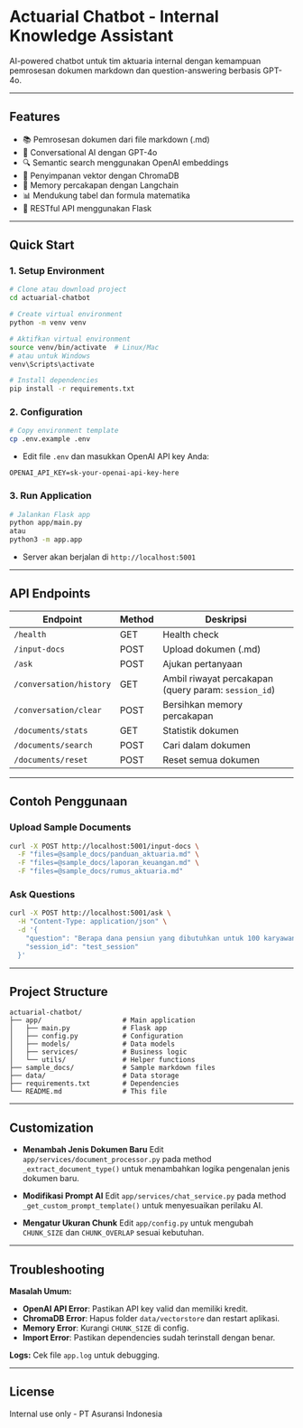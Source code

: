 # Actuarial Chatbot - Internal Knowledge Assistant

AI-powered chatbot untuk tim aktuaria internal dengan kemampuan pemrosesan dokumen markdown dan question-answering berbasis GPT-4o.

---

## Features

- 📚 Pemrosesan dokumen dari file markdown (.md)  
- 🤖 Conversational AI dengan GPT-4o  
- 🔍 Semantic search menggunakan OpenAI embeddings  
- 💾 Penyimpanan vektor dengan ChromaDB  
- 🧠 Memory percakapan dengan Langchain  
- 📊 Mendukung tabel dan formula matematika  
- 🚀 RESTful API menggunakan Flask  

---

## Quick Start

### 1. Setup Environment

```bash
# Clone atau download project
cd actuarial-chatbot

# Create virtual environment
python -m venv venv

# Aktifkan virtual environment
source venv/bin/activate  # Linux/Mac
# atau untuk Windows
venv\Scripts\activate

# Install dependencies
pip install -r requirements.txt
````

### 2. Configuration

```bash
# Copy environment template
cp .env.example .env
```

* Edit file `.env` dan masukkan OpenAI API key Anda:

```
OPENAI_API_KEY=sk-your-openai-api-key-here
```

### 3. Run Application

```bash
# Jalankan Flask app
python app/main.py
atau
python3 -m app.app
```

* Server akan berjalan di `http://localhost:5001`

---

## API Endpoints

| Endpoint                | Method | Deskripsi                                            |
| ----------------------- | ------ | ---------------------------------------------------- |
| `/health`               | GET    | Health check                                         |
| `/input-docs`           | POST   | Upload dokumen (.md)                                 |
| `/ask`                  | POST   | Ajukan pertanyaan                                    |
| `/conversation/history` | GET    | Ambil riwayat percakapan (query param: `session_id`) |
| `/conversation/clear`   | POST   | Bersihkan memory percakapan                          |
| `/documents/stats`      | GET    | Statistik dokumen                                    |
| `/documents/search`     | POST   | Cari dalam dokumen                                   |
| `/documents/reset`      | POST   | Reset semua dokumen                                  |

---

## Contoh Penggunaan

### Upload Sample Documents

```bash
curl -X POST http://localhost:5001/input-docs \
  -F "files=@sample_docs/panduan_aktuaria.md" \
  -F "files=@sample_docs/laporan_keuangan.md" \
  -F "files=@sample_docs/rumus_aktuaria.md"
```

### Ask Questions

```bash
curl -X POST http://localhost:5001/ask \
  -H "Content-Type: application/json" \
  -d '{
    "question": "Berapa dana pensiun yang dibutuhkan untuk 100 karyawan?",
    "session_id": "test_session"
  }'
```

---

## Project Structure

```
actuarial-chatbot/
├── app/                    # Main application
│   ├── main.py             # Flask app
│   ├── config.py           # Configuration
│   ├── models/             # Data models
│   ├── services/           # Business logic
│   └── utils/              # Helper functions
├── sample_docs/            # Sample markdown files
├── data/                   # Data storage
├── requirements.txt        # Dependencies
└── README.md               # This file
```

---

## Customization

* **Menambah Jenis Dokumen Baru**
  Edit `app/services/document_processor.py` pada method `_extract_document_type()` untuk menambahkan logika pengenalan jenis dokumen baru.

* **Modifikasi Prompt AI**
  Edit `app/services/chat_service.py` pada method `_get_custom_prompt_template()` untuk menyesuaikan perilaku AI.

* **Mengatur Ukuran Chunk**
  Edit `app/config.py` untuk mengubah `CHUNK_SIZE` dan `CHUNK_OVERLAP` sesuai kebutuhan.

---

## Troubleshooting

**Masalah Umum:**

* **OpenAI API Error**: Pastikan API key valid dan memiliki kredit.
* **ChromaDB Error**: Hapus folder `data/vectorstore` dan restart aplikasi.
* **Memory Error**: Kurangi `CHUNK_SIZE` di config.
* **Import Error**: Pastikan dependencies sudah terinstall dengan benar.

**Logs:**
Cek file `app.log` untuk debugging.

---

## License

Internal use only - PT Asuransi Indonesia

